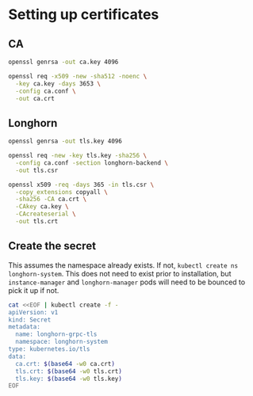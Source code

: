 # Setting up certificates

## CA

```sh
openssl genrsa -out ca.key 4096
```

```sh
openssl req -x509 -new -sha512 -noenc \
  -key ca.key -days 3653 \
  -config ca.conf \
  -out ca.crt
```

## Longhorn

```sh
openssl genrsa -out tls.key 4096
```

```sh
openssl req -new -key tls.key -sha256 \
  -config ca.conf -section longhorn-backend \
  -out tls.csr
```

```sh
openssl x509 -req -days 365 -in tls.csr \
  -copy_extensions copyall \
  -sha256 -CA ca.crt \
  -CAkey ca.key \
  -CAcreateserial \
  -out tls.crt
```

## Create the secret

This assumes the namespace already exists. If not, `kubectl create ns longhorn-system`. This does not need to exist prior to installation, but `instance-manager` and `longhorn-manager` pods will need to be bounced to pick it up if not.

```sh
cat <<EOF | kubectl create -f -
apiVersion: v1
kind: Secret
metadata:
  name: longhorn-grpc-tls
  namespace: longhorn-system
type: kubernetes.io/tls
data:
  ca.crt: $(base64 -w0 ca.crt)
  tls.crt: $(base64 -w0 tls.crt)
  tls.key: $(base64 -w0 tls.key)
EOF
```
